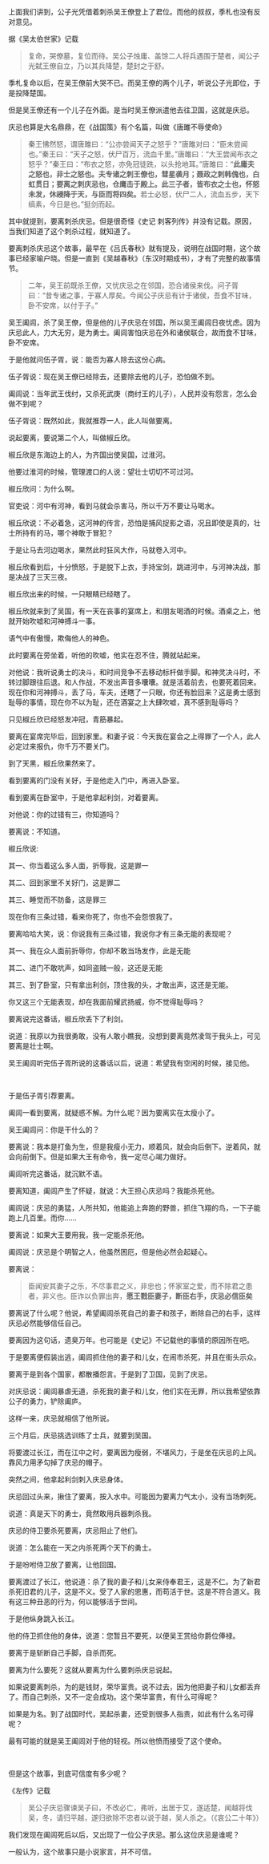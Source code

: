 <p>上面我们讲到，公子光凭借着刺杀吴王僚登上了君位。而他的叔叔，季札也没有反对意见。</p><p>据《吴太伯世家》记载</p><blockquote>复命，哭僚墓，复位而待。吴公子烛庸、盖馀二人将兵遇围于楚者，闻公子光弑王僚自立，乃以其兵降楚，楚封之于舒。</blockquote><p>季札复命以后，在吴王僚前大哭不已。而吴王僚的两个儿子，听说公子光即位，于是投降楚国。</p><p>但是吴王僚还有一个儿子在外面。是当时吴王僚派遣他去往卫国，这就是庆忌。</p><p>庆忌也算是大名鼎鼎，在《战国策》有个名篇，叫做《唐雎不辱使命》</p><blockquote>秦王怫然怒，谓唐雎曰：“公亦尝闻天子之怒乎？”唐雎对曰：“臣未尝闻也。”秦王曰：“天子之怒，伏尸百万，流血千里。”唐雎曰：“大王尝闻布衣之怒乎？”秦王曰：“布衣之怒，亦免冠徒跣，以头抢地耳。”唐雎曰：“<b>此庸夫之怒也，非士之怒也。夫专诸之刺王僚也，彗星袭月；聂政之刺韩傀也，白虹贯日；要离之刺庆忌也，仓鹰击于殿上。此三子者，皆布衣之士也，怀怒未发，休祲降于天，与臣而将四矣。</b>若士必怒，伏尸二人，流血五步，天下缟素，今日是也。”挺剑而起。</blockquote><p>其中就提到，要离刺杀庆忌。但是很奇怪《史记 刺客列传》并没有记载。原因，当我们知道了这个刺杀过程，就知道了。</p><p>要离刺杀庆忌这个故事，最早在《吕氏春秋》就有提及，说明在战国时期，这个故事已经家喻户晓。但是一直到《吴越春秋》（东汉时期成书），才有了完整的故事情节。</p><blockquote>二年，吴王前既杀王僚，又忧庆忌之在邻国，恐合诸侯来伐。问子胥曰：“昔专诸之事，于寡人厚矣。今闻公子庆忌有计于诸侯，吾食不甘味，卧不安席，以付于子。”</blockquote><p>吴王阖闾，杀了吴王僚，但是他的儿子庆忌在邻国，所以吴王阖闾日夜忧虑。因为庆忌此人，力大无穷，是为勇士。阖闾害怕庆忌在外和诸侯联合，故而食不甘味，卧不安席。</p><p>于是他就问伍子胥，说：能否为寡人除去这份心病。</p><p>伍子胥说：现在吴王僚已经除去，还要除去他的儿子，恐怕做不到。</p><p>阖闾说：当年武王伐纣，又杀死武庚（商纣王的儿子），人民并没有怨言，怎么会做不到呢？</p><p>伍子胥说：既然如此，我就推荐一人，此人叫做要离。</p><p>说起要离，要说第二个人，叫做椒丘欣。</p><p>椒丘欣是东海边上的人，为齐国出使吴国，过淮河。</p><p>他要过淮河的时候，管理渡口的人说：望壮士切切不可过河。</p><p>椒丘欣问：为什么啊。</p><p>官吏说：河中有河神，看到马就会杀害马，所以千万不要让马喝水。</p><p>椒丘欣说：不必着急，这河神的传言，恐怕是捕风捉影之语，况且即使是真的，壮士所持有的马，哪个神敢于冒犯？</p><p>于是让马去河边喝水，果然此时狂风大作，马就卷入河中。</p><p>椒丘欣看到后，十分愤怒，于是脱下上衣，手持宝剑，跳进河中，与河神决战，那是决战了三天三夜。</p><p>椒丘欣出来的时候，一只眼睛已经瞎了。</p><p>椒丘欣就来到了吴国，有一天在丧事的宴席上，和朋友喝酒的时候。酒桌之上，他就开始吹嘘和河神搏斗一事。</p><p>语气中有傲慢，欺侮他人的神色。</p><p>此时要离在旁坐着，听他的吹嘘，他实在忍不住，腾就站起来。</p><p>对他说：我听说勇士的决斗，和时间竞争不去移动标杆做手脚。和神灵决斗时，不转过脚跟往后退。和人作战，不发出声音多囔囔。就是活着前去，也要死着回来。现在你和河神搏斗，丢了马，车夫，还瞎了一只眼，你还有脸回来？这是勇士感到耻辱的事情，现在你不以为耻，还在酒宴之上大肆吹嘘，真不感到耻辱吗？</p><p>只见椒丘欣已经怒发冲冠，青筋暴起。</p><p>要离在宴席完毕后，回到家里。和妻子说：今天我在宴会之上得罪了一个人，此人必定过来报仇，你千万不要关门。</p><p>到了天黑，椒丘欣果然来了。</p><p>看到要离的门没有关好，于是他走入门中，再进入卧室。</p><p>看到要离在卧室中，于是他拿起利剑，对着要离。</p><p>对他说：你的过错有三，你知道吗？</p><p>要离说：不知道。</p><p>椒丘欣说:</p><p>其一、你当着这么多人面，折辱我，这是罪一</p><p>其二、回到家里不关好门，这是罪二</p><p>其三、睡觉而不防备，这是罪三</p><p>现在你有三条过错，看来你死了，你也不会怨恨我了。</p><p>要离哈哈大笑，说：你说我有三条过错，我说你才有三条无能的表现呢？</p><p>其一、我在众人面前折辱你，你却不敢当场发作，此是无能</p><p>其二、进门不敢吭声，如同盗贼一般，这还是无能</p><p>其三、到了卧室，只有拿出利剑，顶住我的头，才敢出声，这还是无能。</p><p>你又这三个无能表现，却在我面前耀武扬威，你不觉得耻辱吗？</p><p>要离说完这番话，椒丘欣丢下了利剑。</p><p>说道：我原以为我很勇敢，没有人敢小瞧我，没想到要离竟然凌驾于我头上，可见要离是壮士啊。</p><p>吴王阖闾听完伍子胥所说的这番话以后，说道：希望我有空闲的时候，接见他。</p><p><br></p><p>于是伍子胥引荐要离。</p><p>阖闾一看到要离，就疑惑不解。为什么呢？因为要离实在太瘦小了。</p><p>吴王阖闾问：你是干什么的？</p><p>要离说：我本是打鱼为生，但是我瘦小无力，顺着风，就会向后倒下。逆着风，就会向前倒下。但是如果大王有命令，我一定尽心竭力做好。</p><p>阖闾听完这番话，就沉默不语。</p><p>要离知道，阖闾产生了怀疑，就说：大王担心庆忌吗？我能杀死他。</p><p>阖闾说：庆忌的勇猛，人所共知，他能追上奔跑的野兽，抓住飞翔的鸟，一下子能跑上几百里。而你......</p><p>要离说：如果大王要用我，我一定能杀死他。</p><p>阖闾说：庆忌是个明智之人，他虽然困厄，但是他必然会起疑心。</p><p>要离说：</p><blockquote>臣闻安其妻子之乐，不尽事君之义，非忠也；怀家室之爱，而不除君之患者，非义也。臣诈以负罪出奔，<b>愿王戮臣妻子，断臣右手，庆忌必信臣矣</b></blockquote><p>要离说了什么呢？他说，希望阖闾杀死自己的妻子和孩子，断除自己的右手，这样庆忌必然能够信任自己。</p><p>要离因为这句话，遗臭万年。也可能是《史记》不记载他的事情的原因所在吧。</p><p>于是要离便假装出逃，阖闾抓住他的妻子和儿女，在闹市杀死，并且在街头示众。</p><p>要离于是到各个国家，都散播怨言。于是到了卫国，见到了庆忌。</p><p>对庆忌说：阖闾暴虐无道，杀死我的妻子和儿女，他们实在无罪，所以我希望依靠公子的勇力，铲除阖庐。</p><p>这样一来，庆忌就相信了他所说。</p><p>三个月后，庆忌挑选训练了士兵，就要到吴国。</p><p>将要渡过长江，而在江中之时，要离因为瘦弱，不堪风力，于是坐在庆忌的上风。靠风力用矛勾掉了庆忌的帽子。</p><p>突然之间，他拿起利剑刺入庆忌身体。</p><p>庆忌回过头来，揪住了要离，按入水中。可能因为要离力气太小，没有当场刺死。</p><p>说道：真是天下的勇士，竟然敢用兵器刺杀我。</p><p>庆忌的侍卫要杀死要离，庆忌阻止了他们。</p><p>说道：怎么能在一天之内杀死两个天下的勇士。</p><p>于是吩咐侍卫放了要离，让他回国。</p><p>要离渡过了长江，他说道：杀了我的妻子和儿女来侍奉君王，这是不仁。为了新君杀死旧君的儿子，这是不义。受了人家的恩惠，而苟活于世。这是不符合道义。我有这三种丑恶的行为，何以能够活于世间。</p><p>于是他纵身跳入长江。</p><p>他的侍卫抓住他的身体，说道：您暂且不要死，以便吴王赏给你爵位俸禄。</p><p>要离于是斩断自己手脚，自杀而死。</p><p>要离为什么要死？这就从要离为什么要刺杀庆忌说起。</p><p>如果说要离刺杀，为的是钱财，荣华富贵。说不过去，因为他把妻子和儿女都丢弃了。而自己刺杀，又不一定会成功。这个荣华富贵，有什么可得呢？</p><p>如果是为名。到了战国时代，吴起杀妻，还受到很多人指责，如此有什么名可得呢？</p><p>最有可能的就是吴王阖闾对于他的轻视。所以他愤而接受了这个使命。</p><p><br></p><p>但是这个故事，到底可信度有多少呢？</p><p>《左传》记载</p><blockquote>吴公子庆忌骤谏吴子曰，不改必亡，弗听，出居于艾，遂适楚，闻越将伐吴，冬，请归平越，遂归欲除不忠者以说于越，吴人杀之。（《哀公二十年》）</blockquote><p>我们发现在阖闾死后以后，又出现了一位公子庆忌。那么这位庆忌是谁呢？</p><p>一般认为，这个故事只是小说家言，并不可信。</p><p></p><p></p>
